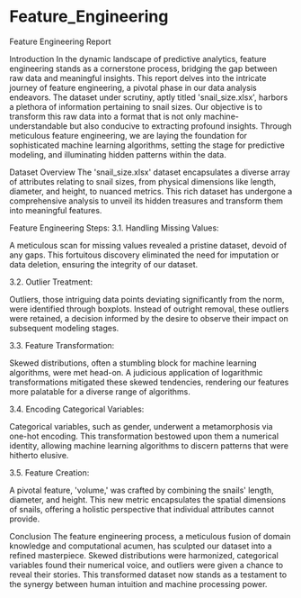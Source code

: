 # Feature_Engineering

Feature Engineering Report

Introduction
In the dynamic landscape of predictive analytics, feature engineering stands as a cornerstone process, bridging the gap between raw data and meaningful insights. This report delves into the intricate journey of feature engineering, a pivotal phase in our data analysis endeavors. The dataset under scrutiny, aptly titled 'snail_size.xlsx', harbors a plethora of information pertaining to snail sizes. Our objective is to transform this raw data into a format that is not only machine-understandable but also conducive to extracting profound insights. Through meticulous feature engineering, we are laying the foundation for sophisticated machine learning algorithms, setting the stage for predictive modeling, and illuminating hidden patterns within the data.

Dataset Overview
The 'snail_size.xlsx' dataset encapsulates a diverse array of attributes relating to snail sizes, from physical dimensions like length, diameter, and height, to nuanced metrics. This rich dataset has undergone a comprehensive analysis to unveil its hidden treasures and transform them into meaningful features.

Feature Engineering Steps:
3.1. Handling Missing Values:

A meticulous scan for missing values revealed a pristine dataset, devoid of any gaps. This fortuitous discovery eliminated the need for imputation or data deletion, ensuring the integrity of our dataset.

3.2. Outlier Treatment:

Outliers, those intriguing data points deviating significantly from the norm, were identified through boxplots. Instead of outright removal, these outliers were retained, a decision informed by the desire to observe their impact on subsequent modeling stages.

3.3. Feature Transformation:

Skewed distributions, often a stumbling block for machine learning algorithms, were met head-on. A judicious application of logarithmic transformations mitigated these skewed tendencies, rendering our features more palatable for a diverse range of algorithms.

3.4. Encoding Categorical Variables:

Categorical variables, such as gender, underwent a metamorphosis via one-hot encoding. This transformation bestowed upon them a numerical identity, allowing machine learning algorithms to discern patterns that were hitherto elusive.

3.5. Feature Creation:

A pivotal feature, 'volume,' was crafted by combining the snails' length, diameter, and height. This new metric encapsulates the spatial dimensions of snails, offering a holistic perspective that individual attributes cannot provide.


Conclusion
The feature engineering process, a meticulous fusion of domain knowledge and computational acumen, has sculpted our dataset into a refined masterpiece. Skewed distributions were harmonized, categorical variables found their numerical voice, and outliers were given a chance to reveal their stories. This transformed dataset now stands as a testament to the synergy between human intuition and machine processing power.
